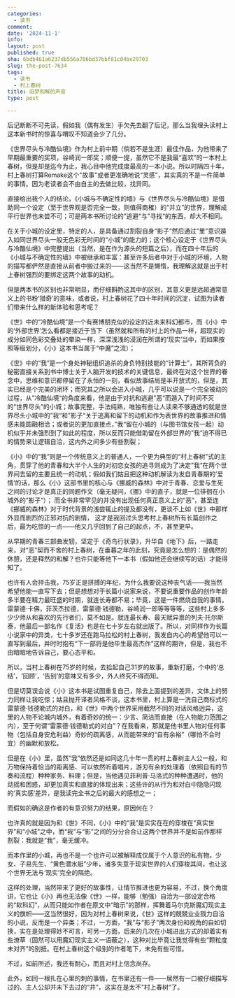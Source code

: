 ```yaml
---
categories:
  - 读书
comment: 
date: '2024-11-1'
info: 
layout: post
published: true
sha: 6bdb461a6237db556a786bd37bbf81c04be29703
slug: the-post-7634
tags:
  - 读书
  - 村上春树
title: 旧梦和解的声音
type: post

---
```

后记断断不可先读，假如我（偶有发生）手欠先去翻了后记，那么当我埋头读村上这本新书时的惊喜与喟叹不知道会少了几分。

《世界尽头与冷酷仙境》作为村上前中期（倘若不是生涯）最佳作品，为他带来了早期最重要的奖项，谷崎润一郎奖；顺便一提，虽然它不是我最“喜欢”的一本村上春树，但是却是迄今为止，我心目中他完成度最高的一本小说。所以时隔四十年，村上春树打算Remake这个"故事"或者更准确地说“灵感”，其实真的不是一件简单的事情。因为老读者会不由自主的去做比较，找异同。

直接给出我个人的结论，《小城与不确定性的墙》与《世界尽头与冷酷仙境》是借助同一个设定（至于世界观是否完全一致，则值得商榷）的“并立”的世界，理解成平行世界也未尝不可；可是两本书所讨论的”逃避“与”寻找“的东西，却大不相同。

在关于小城的设定里，特定的人，是具备通过割裂自身“影子”然后通过“里”意识遁入如同世界尽头一般无色彩无时间的“小城”的能力的；这个核心设定于《世界尽头与冷酷仙境》中完整提出（当然，是在作为源头的短篇之后），而在四十年后的《小城与不确定性的墙》中被继承和丰富：甚至许多后者中对于小城的环境，人物的描写都俨然是直接从前者中搬过来的——这当然不是懒惰，我理解这就是出于村上春树强烈的要绑定这两个故事的动机。

但是两本书的区别也非常明显，而仔细斟酌这其中的区别，其意义更是远超通常意义上的书粉‘猎奇’的意味，或者说，村上春树花了四十年时间的沉淀，试图为读者们带来什么样的新体验和思考呢？

《世》中的“冷酷仙境”是一个有赛博朋克似的设定的近未来科幻都市，而《小》中的‘外部世界’怎么看都是接近于当下（虽然就和所有的村上的作品一样，超现实的成分如同色彩交叠处的晕染一样，深深浅浅的浸润在所谓的‘现实’当中，而如果按照等级划分，《小》这本书当属于“中魔”之流）；

《世》中的“我”是一个身处神秘组织追杀的身负特别技能的“计算士”，其所背负的秘密直接关系到书中博士关于人脑开发的技术的关键信息，最终在对这个世界的眷念中，思维和意识都停留在了永恒的一刻，看似故事结局是半开放式的，但是，其实已经是个完美的闭环；而究其之所以会进入小城，几乎可以说是一个完全被动的过程，从”冷酷仙境“的角度来看，他是由于对抗和逃避”恶“而遁入了时间不灭的“世界尽头”的小城；故事完整，手法纯熟，唯独有些让人读来不够通透的就是世界尽头小城中的”我“和”影子“关于逃离和留下的动机和作为表世界的故事推进和情感未能圆融相洽；或者说的更加直接点，”我“留在小城的（与图书馆女孩一起）动机似乎并未强烈到了如此的程度，所以反而只能借助留在外部世界的”我“迫不得已的情势来让逻辑自洽，这内外之间多少有些割裂；

《小》中的“我”则是一个传统意义上的普通人，一个更为典型的“村上春树”式的主角，贯穿了他的青春和大半个人生的对初恋女孩的追寻则成为了决定”我“在两个世界间去留的主要且统一的动机；假如我们姑且把这种动机解读为发自青春期的’爱情‘的话，那么《小》这部书里的核心与《挪威的森林》中对于青春、恋爱与生死之间的讨论才是真正的同题作文（毫无疑问，《挪》中的直子，就是一位徘徊在小城外的”影子“）； 而全书非常罕见的并没有出现任何真正意义上的“恶”，甚至连《挪威的森林》对于时代背景的浅尝辄止的提及都没有，更谈不上如《世》中那样外显而剧烈的正邪对抗的剧情， 这才是我回过头思考村上春树所有长篇创作之后，最为吃惊的一点——他又几乎回到了自己的起点，不，甚至更早。

从早期的青春三部曲发轫，坚定于《奇鸟行状录》，升华自《地下》后，一路走来，对“恶”契而不舍的村上春树，在垂暮之年的此刻，究竟是怎么想的：是偶然的休憩，还是释然的和解？也许只能等他下一本书（假如他还会继续写的话）才能得知了。

也许有人会抨击我，75岁正是拼搏的年纪，为什么我要说这种丧气话——我当然希望他能一直写下去；但是想想对于长篇小说家来说，不要说重要作品的创作年龄多半要在精力最旺盛的时期，就连长寿都不易；毕竟，这是一件燃烧自我的事情。雷蒙德·卡佛，菲茨杰拉德，雷蒙德·钱德勒，谷崎润一郎等等等等，这些村上多多少少师从和喜欢的先行者们，莫不如是。就连最长寿、最天赋异禀的列夫·托尔斯泰，他最后一部名作《复活》也是在七十岁左右就出版了。所以，对同样作为长篇小说家中的异类，七十多岁还在跑马拉松的村上春树，我发自内心的希望他可以一直写到最后，并时时抱有“下一部将是他毕生最高杰作”这样的期许，但是，我也不由暗暗地告诉自己，要心态平和。

所以，当村上春树在75岁的时候，去拾起自己31岁的故事，重新打磨，个中的‘总结’，‘回顾’，‘告别’的意味又有多少，外人终究不得而知。

但是切莫误会说《小》这本书是试图重复自己，除去上面提到的差异，文体上的努力同样让我吃惊；姑且抛开译者风格不谈，这本书里，村上算是一洗自己商标式的雷蒙德·钱德勒式的对白，和《世》中两个世界采用截然不同的对话风格迥异，这里的人物不论城内城外，有着奇妙的统一：少言、简洁而直接（在人物能力范围之内），至于何谓“雷蒙德·钱德勒式的对白”？在我看来，那就是他书里人物对任何事物（包括自身安危利益）奇妙的疏离感，从而能带来的“自有余裕”（哪怕不合时宜）的幽默和放松。

但是在《小》里，虽然“我”依然还是如同这几十年一贯的村上春树主人公一般，和万物保持着恰当的距离感、可以依然听着唱片，游刃有余的处理着（依照自有的节奏和流程）种种家务、料理；但是，当他遇见菲利普·马洛式的种种遭遇时，他的动摇和困惑，却更加真实和直接的体现出来；这些许的从行为和对白中隐隐闪现的‘真实感’差异，是我读完全书之后的最大的感想之一；

而假如的确这是作者的有意识努力的结果，原因何在？

也许真的就是因为和《世》不同，《小》中的“我”是实实在在的穿梭在“真实世界”和“小城”之中，而“我”与“影”之间的分分合合让这两个世界并不是如前作那样割裂：我就是“我”，毫无缓冲。

而本作里的小城，再也不是一个也许可以被解释成仅属于个人意识的私有物。少女、子易先生、“黄色潜水艇”少年，诸多失意于现实世界的人们穿梭其间，也让这个世界无法与‘现实’完全的隔绝。

这样的处理，当然带来了更好的故事性，让情节推进也更为容易，不过，换个角度讲，它也让《小》再也无法像《世》一样，能够（勉强）自洽为一部设定合格的“软科幻”，从而只能如作者在原文中“暗示”的那样，挥舞着马尔克斯魔幻现实主义的旗帜——这当然很好，因为对村上春树来说，《世》这样的兢兢业业戮力自洽的小说，反而是一个异类；不过，一方面，“我”与“影子”两次身份和视角的自如切换，实在是处理得妙不可言，可另一方面，后来的几次在小城进出方式的却着实有些潦草（固然可以用魔幻现实主义一语蔽之），这种对比毕竟让我觉得有些“颗粒度未对齐”的别扭。在村上春树这个级别的作者笔下，未免有些可惜。

不过，如前所述，我还有耐心，而且对村上信念尚存。 

此外，如同一根扎在心里的刺的事情，在书里还有一件——居然有一口被仔细描写过的、主人公却并未下去过的“井”，这实在是太不”村上春树“了。